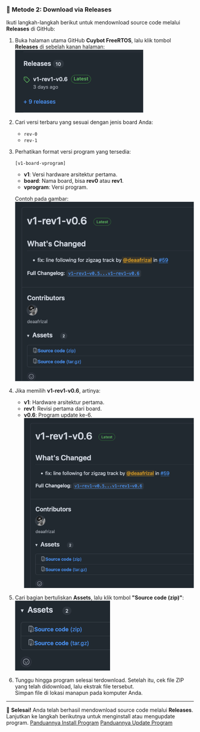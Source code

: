 ### 🔹 **Metode 2: Download via Releases**
Ikuti langkah-langkah berikut untuk mendownload source code melalui **Releases** di GitHub:

1. Buka halaman utama GitHub **Cuybot FreeRTOS**, lalu klik tombol **Releases** di sebelah kanan halaman:  
   ![release](https://raw.githubusercontent.com/deaafrizal/cuybot-rtos/main/assets/image-3.png)

2. Cari versi terbaru yang sesuai dengan jenis board Anda:  
   - `rev-0`  
   - `rev-1`

3. Perhatikan format versi program yang tersedia:  
   ```plaintext
   [v1-board-vprogram]
   ```
   - **v1**: Versi hardware arsitektur pertama.  
   - **board**: Nama board, bisa **rev0** atau **rev1**.  
   - **vprogram**: Versi program.  

   Contoh pada gambar:  
   ![download](https://raw.githubusercontent.com/deaafrizal/cuybot-rtos/main/assets/image-4.png)

4. Jika memilih **v1-rev1-v0.6**, artinya:  
   - **v1**: Hardware arsitektur pertama.  
   - **rev1**: Revisi pertama dari board.  
   - **v0.6**: Program update ke-6.  
   ![program update](https://raw.githubusercontent.com/deaafrizal/cuybot-rtos/main/assets/image-5.png)

5. Cari bagian bertuliskan **Assets**, lalu klik tombol **"Source code (zip)"**:  
   ![download-asset](https://raw.githubusercontent.com/deaafrizal/cuybot-rtos/main/assets/image-6.png)

6. Tunggu hingga program selesai terdownload. Setelah itu, cek file ZIP yang telah didownload, lalu ekstrak file tersebut.  
   Simpan file di lokasi manapun pada komputer Anda.

---

🎉 **Selesai!** Anda telah berhasil mendownload source code melalui **Releases**. Lanjutkan ke langkah berikutnya untuk menginstall atau mengupdate program.
[Panduannya Install Program](https://github.com/deaafrizal/cuybot-rtos/tree/main/docs/cara_install/INSTALL_PROGRAM.md)
[Panduannya Update Program](https://github.com/deaafrizal/cuybot-rtos/tree/main/docs/cara_install/UPDATE_PROGRAM.md)
